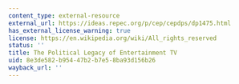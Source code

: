 ```yaml
---
content_type: external-resource
external_url: https://ideas.repec.org/p/cep/cepdps/dp1475.html
has_external_license_warning: true
license: https://en.wikipedia.org/wiki/All_rights_reserved
status: ''
title: The Political Legacy of Entertainment TV
uid: 8e3de582-b954-47b2-b7e5-8ba93d156b26
wayback_url: ''
---
```

